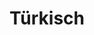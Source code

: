 ---
layout: page
title: Türkisch
permalink: /recipes/turkish/
has_children: true
parent: Recipes
---